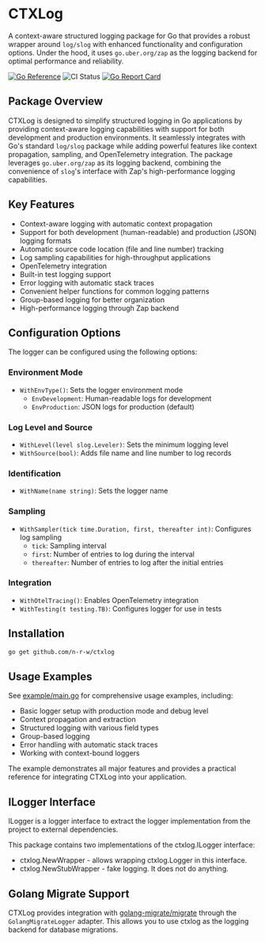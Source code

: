 # CTXLog

A context-aware structured logging package for Go that provides a robust wrapper around `log/slog` with enhanced functionality and configuration options. Under the hood, it uses `go.uber.org/zap` as the logging backend for optimal performance and reliability.

[![Go Reference](https://pkg.go.dev/badge/github.com/n-r-w/ctxlog.svg)](https://pkg.go.dev/github.com/n-r-w/ctxlog)
![CI Status](https://github.com/n-r-w/ctxlog/actions/workflows/go.yml/badge.svg)
[![Go Report Card](https://goreportcard.com/badge/github.com/n-r-w/ctxlog)](https://goreportcard.com/report/github.com/n-r-w/ctxlog)

## Package Overview

CTXLog is designed to simplify structured logging in Go applications by providing context-aware logging capabilities with support for both development and production environments. It seamlessly integrates with Go's standard `log/slog` package while adding powerful features like context propagation, sampling, and OpenTelemetry integration. The package leverages `go.uber.org/zap` as its logging backend, combining the convenience of `slog`'s interface with Zap's high-performance logging capabilities.

## Key Features

- Context-aware logging with automatic context propagation
- Support for both development (human-readable) and production (JSON) logging formats
- Automatic source code location (file and line number) tracking
- Log sampling capabilities for high-throughput applications
- OpenTelemetry integration
- Built-in test logging support
- Error logging with automatic stack traces
- Convenient helper functions for common logging patterns
- Group-based logging for better organization
- High-performance logging through Zap backend

## Configuration Options

The logger can be configured using the following options:

### Environment Mode

- `WithEnvType()`: Sets the logger environment mode
  - `EnvDevelopment`: Human-readable logs for development
  - `EnvProduction`: JSON logs for production (default)

### Log Level and Source

- `WithLevel(level slog.Leveler)`: Sets the minimum logging level
- `WithSource(bool)`: Adds file name and line number to log records

### Identification

- `WithName(name string)`: Sets the logger name

### Sampling

- `WithSampler(tick time.Duration, first, thereafter int)`: Configures log sampling
  - `tick`: Sampling interval
  - `first`: Number of entries to log during the interval
  - `thereafter`: Number of entries to log after the initial entries

### Integration

- `WithOtelTracing()`: Enables OpenTelemetry integration
- `WithTesting(t testing.TB)`: Configures logger for use in tests

## Installation

```bash
go get github.com/n-r-w/ctxlog
```

## Usage Examples

See [example/main.go](example/main.go) for comprehensive usage examples, including:

- Basic logger setup with production mode and debug level
- Context propagation and extraction
- Structured logging with various field types
- Group-based logging
- Error handling with automatic stack traces
- Working with context-bound loggers

The example demonstrates all major features and provides a practical reference for integrating CTXLog into your application.

## ILogger Interface

ILogger is a logger interface to extract the logger implementation from the project to external dependencies.

This package contains two implementations of the ctxlog.ILogger interface:

- ctxlog.NewWrapper - allows wrapping ctxlog.Logger in this interface.
- ctxlog.NewStubWrapper - fake logging. It does not do anything.

## Golang Migrate Support

CTXLog provides integration with [golang-migrate/migrate](https://github.com/golang-migrate/migrate) through the `GolangMigrateLogger` adapter. This allows you to use ctxlog as the logging backend for database migrations.

